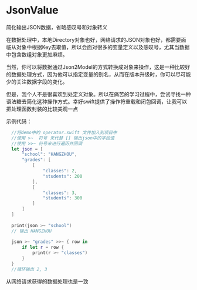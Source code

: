 # JsonValue
简化输出JSON数据，省略感叹号和对象转义

在数据处理中，本地Directory对象也好，网络请求的JSON对象也好，都需要面临从对象中根据Key去取值，所以会面对很多的变量定义以及感叹号，尤其当数据中包含数组对象更加麻烦。

当然，你可以将数据通过Json2Model的方式转换成对象来操作，这是一种比较好的数据处理方式，因为他可以指定变量的别名，从而在版本升级时，你可以尽可能少的关注数据字段的变化。

但是，我个人不是很喜欢到处定义对象。所以在痛苦的学习过程中，尝试寻找一种语法糖去简化这种操作方式。幸好swift提供了操作符重载和闭包回调，让我可以把处理函数封装的比较美观一点

示例代码：<br />
```swift
  //将demo中的 operator.swift 文件加入到项目中
  //使用 >~  符号 来代替 [] 输出json中的字段值
  //使用 >>~ 符号来进行遍历并回调
  let json = [
      "school": "HANGZHOU",
      "grades": [
          [
              "classes": 2,
              "students": 200
          ],
          [
              "classes": 3,
              "students": 300
          ]
      ]
  ]
  
  print(json >~ "school")
  // 输出 HANGZHOU
  
  json >~ "grades" >>~ { row in
      if let r = row {
          print(r >~ "classes")
      }
  }
  //循环输出 2, 3
```
从网络请求获得的数据处理也是一致
